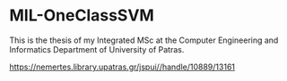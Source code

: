 # MIL-OneClassSVM
This is the thesis of my Integrated MSc at the Computer Engineering and Informatics Department of University of Patras.

https://nemertes.library.upatras.gr/jspui//handle/10889/13161
